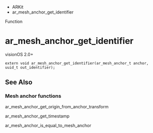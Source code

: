 

- ARKit
-  ar_mesh_anchor_get_identifier 

Function

# ar_mesh_anchor_get_identifier

visionOS 2.0+

``` source
extern void ar_mesh_anchor_get_identifier(ar_mesh_anchor_t anchor, uuid_t out_identifier);
```

## See Also

### Mesh anchor functions

ar_mesh_anchor_get_origin_from_anchor_transform

ar_mesh_anchor_get_timestamp

ar_mesh_anchor_is_equal_to_mesh_anchor

